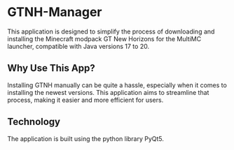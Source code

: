 # GTNH-Manager

This application is designed to simplify the process of downloading and installing the Minecraft modpack GT New Horizons for the MultiMC launcher, compatible with Java versions 17 to 20.

## Why Use This App?

Installing GTNH manually can be quite a hassle, especially when it comes to installing the newest versions. This application aims to streamline that process, making it easier and more efficient for users.

## Technology

The application is built using the python library PyQt5.
